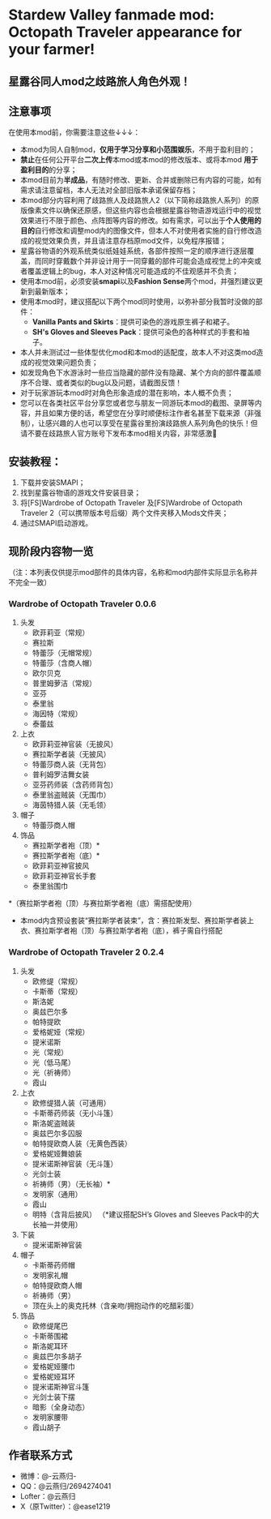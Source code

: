 # Stardew Valley fanmade mod: Octopath Traveler appearance for your farmer!
## 星露谷同人mod之歧路旅人角色外观！

## 注意事项
在使用本mod前，你需要注意这些↓↓↓：

- 本mod为同人自制mod，**仅用于学习分享和小范围娱乐**，不用于盈利目的；
- **禁止**在任何公开平台**二次上传**本mod或本mod的修改版本、或将本mod **用于盈利目的**的分享；
- 本mod目前为**半成品**，有随时修改、更新、合并或删除已有内容的可能，如有需求请注意留档，本人无法对全部旧版本承诺保留存档；
- 本mod部分内容利用了歧路旅人及歧路旅人2（以下简称歧路旅人系列）的原版像素文件以确保还原感，但这些内容也会根据星露谷物语游戏运行中的视觉效果进行不限于颜色、点阵图等内容的修改。如有需求，可以出于**个人使用的目的**自行修改和调整mod内的图像文件，但本人不对使用者实施的自行修改造成的视觉效果负责，并且请注意存档原mod文件，以免程序报错；
- 星露谷物语的外观系统类似纸娃娃系统，各部件按照一定的顺序进行逐层覆盖，而同时穿戴数个并非设计用于一同穿戴的部件可能会造成视觉上的冲突或者覆盖逻辑上的bug，本人对这种情况可能造成的不佳观感并不负责；
- 使用本mod前，必须安装**smapi**以及**Fashion Sense**两个mod，并强烈建议更新到最新版本；
- 使用本mod时，建议搭配以下两个mod同时使用，以弥补部分我暂时没做的部件：
	- **Vanilla Pants and Skirts**：提供可染色的游戏原生裤子和裙子。
	- **SH's Gloves and Sleeves Pack**：提供可染色的各种样式的手套和袖子。
- 本人并未测试过一些体型优化mod和本mod的适配度，故本人不对这类mod造成的视觉效果问题负责；
- 如发现角色下水游泳时一些应当隐藏的部件没有隐藏、某个方向的部件覆盖顺序不合理、或者类似的bug以及问题，请截图反馈！
- 对于玩家游玩本mod时对角色形象造成的潜在影响，本人概不负责；
- 您可以在各类社区平台分享您或者您与朋友一同游玩本mod的截图、录屏等内容，并且如果方便的话，希望您在分享时顺便标注作者名甚至下载来源（非强制），让感兴趣的人也可以享受在星露谷里扮演歧路旅人系列角色的快乐！但请不要在歧路旅人官方账号下发布本mod相关内容，非常感激🙏

## 安装教程：
1. 下载并安装SMAPI；
2. 找到星露谷物语的游戏文件安装目录；
3. 将[FS]Wardrobe of Octopath Traveler 及[FS]Wardrobe of Octopath Traveler 2（可以携带版本号后缀）两个文件夹移入Mods文件夹；
4. 通过SMAPI启动游戏。

## 现阶段内容物一览
（注：本列表仅供提示mod部件的具体内容，名称和mod内部件实际显示名称并不完全一致）
### Wardrobe of Octopath Traveler 0.0.6
1. 头发
	- 欧菲莉亚（常规）
	- 赛拉斯
	- 特蕾莎（无帽常规）
	- 特蕾莎（含商人帽）
	- 欧尔贝克
	- 普里姆萝洁（常规）
	- 亚芬
	- 泰里翁
	- 海因特（常规）
	- 泰蕾兹
2. 上衣
	- 欧菲莉亚神官装（无披风）
	- 赛拉斯学者装（无披风）
	- 特蕾莎商人装（无背包）
	- 普利姆罗洁舞女装
	- 亚芬药师装（含药师背包）
	- 泰里翁盗贼装（无围巾）
 	- 海茵特猎人装（无毛领）
3. 帽子
	- 特蕾莎商人帽
4. 饰品
	- 赛拉斯学者袍（顶）*
	- 赛拉斯学者袍（底）*
	- 欧菲莉亚神官披风
	- 欧菲莉亚神官长手套
	- 泰里翁围巾

*（赛拉斯学者袍（顶）与赛拉斯学者袍（底）需搭配使用）
- 本mod内含预设套装“赛拉斯学者装束”，含：赛拉斯发型、赛拉斯学者装上衣、赛拉斯学者袍（顶）与赛拉斯学者袍（底），裤子需自行搭配
	
### Wardrobe of Octopath Traveler 2 0.2.4
1. 头发
	- 欧修缇（常规）
	- 卡斯蒂（常规）
	- 斯洛妮
	- 奥兹巴尔多
	- 帕特提欧
	- 爱格妮娅（常规）
	- 提米诺斯
	- 光（常规）
	- 光（低马尾）
	- 光（祈祷师）
	- 霞山
2. 上衣
	- 欧修缇猎人装（可通用）
	- 卡斯蒂药师装（无小斗篷）
	- 斯洛妮盗贼装
	- 奥兹巴尔多囚服
	- 帕特提欧商人装（无黄色西装）
	- 爱格妮娅舞娘装
	- 提米诺斯神官装（无斗篷）
	- 光剑士装
	- 祈祷师（男）（无长袖）*
	- 发明家（通用）
	- 霞山
	- 明特（含背后披风）
	（*建议搭配SH’s Gloves and Sleeves Pack中的大长袖一并使用）
3. 下装
	- 提米诺斯神官装
4. 帽子
	- 卡斯蒂药师帽
	- 发明家礼帽
	- 帕特提欧商人帽
	- 祈祷师（男）
	- 顶在头上的奥克托林（含亲吻/拥抱动作的吃醋彩蛋）
5. 饰品
	- 欧修缇尾巴
	- 卡斯蒂围裙
	- 斯洛妮耳环
	- 奥兹巴尔多胡子
	- 爱格妮娅腰巾
	- 爱格妮娅耳环
	- 提米诺斯神官斗篷
	- 光剑士装下摆
	- 暗影（全身动态）
	- 发明家腰带
	- 霞山胡子

## 作者联系方式
- 微博：@-云燕归-
- QQ：@云燕归/2694274041
- Lofter：@云燕归
- X（原Twitter）：@ease1219
